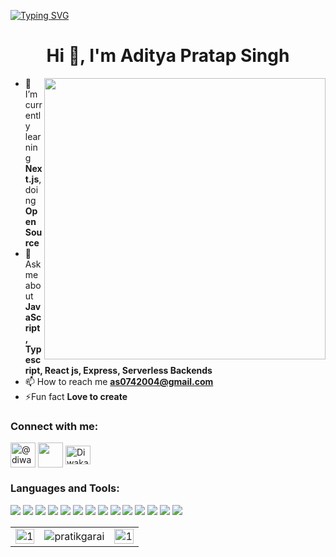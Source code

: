 [![Typing SVG](https://readme-typing-svg.herokuapp.com?multiline=true&width=500&lines=Full-stack+web+developer.++++++++++)](https://git.io/typing-svg)

<h1 align="center">Hi 👋, I'm Aditya Pratap Singh</h1>
<!-- <h3 align="center" color=red>A Fullstack Web & Open Source </h3> -->


<img align="right" width=450 margin="10px" src ="https://blogger.googleusercontent.com/img/b/R29vZ2xl/AVvXsEjoLnF-XP3ukT4kJm-qI54u3RqORHi5XimQKLgfi1mZyRFWVxvA1edm0Vl1g0S-gXZEzQB1pVFYzgbEcIB15wt1YNTeu-bkITTs10IMf8tWPylY_rbBquGZev7TLBjxG6xYCzxOwVT5EvqNMe0oNCXQwIxDrwvPFnePLLsGk5rgLn3ctZVj13IiZpnJ/s1200/5927911.gif" />




- 🌱 I’m currently learning **Next.js**, doing **Open Source** 
- 💬 Ask me about **JavaScript, Typescript, React js, Express, Serverless Backends**
- 📫 How to reach me **as0742004@gmail.com** 
- ⚡Fun fact **Love to create**

<h3 align="left">Connect with me:</h3>
<p align="left">
    <a href="https://x.com/Akhandadi07" target="blank"><img align="center"
            src="https://cdn-icons-png.flaticon.com/512/3256/3256013.png" alt="@diwakar_766" height="40"
            width="40" /></a>
    <a href="https://www.linkedin.com/in/aditya-pratap-singh-994932251/" target="blank"><img align="center"
            src="https://cdn-icons-png.flaticon.com/512/174/174857.png" height="40" width="40" /></a>
    <a href="mailto:as0742004@gmail.com" target="blank"><img align="center"
            src="https://mailmeteor.com/logos/assets/PNG/Gmail_Logo_512px.png" alt="Diwakar#6919" height="30"
            width="40" /></a>
</p>



<h3 align="left">Languages and Tools:</h3>
<p align="left">




<div>
    <img src="https://img.shields.io/badge/Tailwind%20CSS-06B6D4.svg?style=for-the-badge&logo=Tailwind-CSS&logoColor=white"/>
    <img src="https://img.shields.io/badge/JavaScript-F7DF1E.svg?style=for-the-badge&logo=JavaScript&logoColor=black"/>
    <img src="https://img.shields.io/badge/React-61DAFB.svg?style=for-the-badge&logo=React&logoColor=black"/>
    <img src="https://img.shields.io/badge/Next.js-000000.svg?style=for-the-badge&logo=nextdotjs&logoColor=white"/>
    <img src="https://img.shields.io/badge/TypeScript-3178C6.svg?style=for-the-badge&logo=TypeScript&logoColor=white"/>
    <img src="https://img.shields.io/badge/python-3670A0?style=for-the-badge&logo=python&logoColor=ffdd54"/>
    <img src="https://img.shields.io/badge/FastAPI-005571?style=for-the-badge&logo=fastapi"/>
    <img src="https://img.shields.io/badge/Express-000000.svg?style=for-the-badge&logo=Express&logoColor=white"/>
    <img src="https://img.shields.io/badge/Node.js-339933.svg?style=for-the-badge&logo=nodedotjs&logoColor=white"/>
    <img src="https://img.shields.io/badge/MongoDB-47A248.svg?style=for-the-badge&logo=MongoDB&logoColor=white"/>
    <img src="https://img.shields.io/badge/Serverless-FD5750.svg?style=for-the-badge&logo=Serverless&logoColor=white"/>
    <img src="https://img.shields.io/badge/PostgreSQL-4169E1.svg?style=for-the-badge&logo=PostgreSQL&logoColor=white"/>
    <img src="https://img.shields.io/badge/Git-F05032.svg?style=for-the-badge&logo=Git&logoColor=white"/>
    <img src="https://img.shields.io/badge/GitHub-181717.svg?style=for-the-badge&logo=GitHub&logoColor=white"/>

</div>
    
</p>

<table>
  <tr>
    <td><img src=https://github-readme-stats.vercel.app/api?username=aditorito&theme=vue-dark&show_icons=true&hide_border=true&count_private=true"  display=block width=100% height=auto alt="1"></td>
    <td><img align="center" src="https://streak-stats.demolab.com?user=aditorito%20&type=png(https://git.io/streak-stats)" alt="pratikgarai" /></td>
    <td><img src="https://github-readme-stats.vercel.app/api/top-langs/?username=aditorito&theme=vue-dark&show_icons=true&hide_border=true&layout=compact" display=block width=100% height=auto alt="1"></td>

   </tr>
</table>

